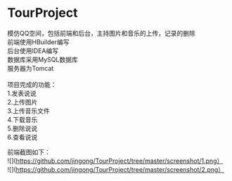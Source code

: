 # TourProject
模仿QQ空间，包括前端和后台，主持图片和音乐的上传，记录的删除<br>
前端使用HBuilder编写<br>
后台使用IDEA编写<br>
数据库采用MySQL数据库<br>
服务器为Tomcat<br>
<br>
项目完成的功能：<br>
1.发表说说<br>
2.上传图片<br>
3.上传音乐文件<br>
4.下载音乐<br>
5.删除说说<br>
6.查看说说<br>

前端截图如下：<br>
![](https://github.com/jingong/TourProject/tree/master/screenshot/1.png）<br>
![](https://github.com/jingong/TourProject/tree/master/screenshot/2.png）<br>
